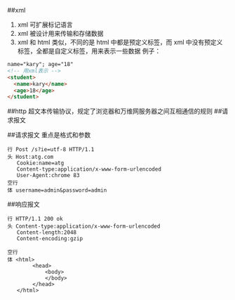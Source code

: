 ##xml

1. xml 可扩展标记语言
2. xml 被设计用来传输和存储数据
3. xml 和 html 类似，不同的是 html 中都是预定义标签，而 xml 中没有预定义标签，全都是自定义标签，用来表示一些数据
   例子：

```html
name="kary"; age="18"
<!-- 用xml表示 -->
<student>
  <name>kary</name>
  <age>18</age>
</student>
```

##http
超文本传输协议，规定了浏览器和万维网服务器之间互相通信的规则 ##请求报文

##请求报文
重点是格式和参数

```
行 Post /s?ie=utf-8 HTTP/1.1
头 Host:atg.com
   Cookie:name=atg
   Content-type:application/x-www-form-urlencoded
   User-Agent:chrome 83
空行
体 username=admin&password=admin

```

##响应报文

```
行 HTTP/1.1 200 ok 
头 Content-type:application/x-www-form-urlencoded
   Content-length:2048
   Content-encoding:gzip

空行
体 <html>
        <head>
            <body>
            </body>
        </head>
   </html>
```
